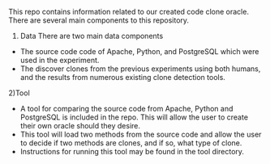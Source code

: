 This repo contains information related to our created code clone oracle. There are several main components to this repository.

1) Data
There are two main data components

- The source code code of Apache, Python, and PostgreSQL which were used in the experiment.
- The discover clones from the previous experiments using both humans, and the results from numerous existing clone detection tools.


2)Tool
- A tool for comparing the source code from Apache, Python and PostgreSQL is included in the repo. This will allow the user to create their own oracle should they desire.
- This tool will load two methods from the source code and allow the user to decide if two methods are clones, and if so, what type of clone.
- Instructions for running this tool may be found in the tool directory.